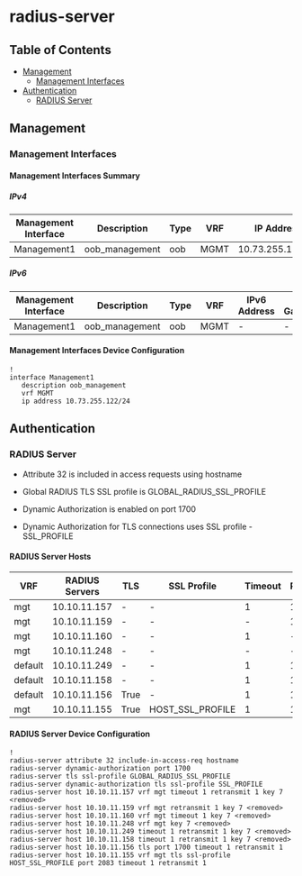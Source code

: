 # radius-server

## Table of Contents

- [Management](#management)
  - [Management Interfaces](#management-interfaces)
- [Authentication](#authentication)
  - [RADIUS Server](#radius-server-1)

## Management

### Management Interfaces

#### Management Interfaces Summary

##### IPv4

| Management Interface | Description | Type | VRF | IP Address | Gateway |
| -------------------- | ----------- | ---- | --- | ---------- | ------- |
| Management1 | oob_management | oob | MGMT | 10.73.255.122/24 | 10.73.255.2 |

##### IPv6

| Management Interface | Description | Type | VRF | IPv6 Address | IPv6 Gateway |
| -------------------- | ----------- | ---- | --- | ------------ | ------------ |
| Management1 | oob_management | oob | MGMT | - | - |

#### Management Interfaces Device Configuration

```eos
!
interface Management1
   description oob_management
   vrf MGMT
   ip address 10.73.255.122/24
```

## Authentication

### RADIUS Server

- Attribute 32 is included in access requests using hostname

- Global RADIUS TLS SSL profile is GLOBAL_RADIUS_SSL_PROFILE

- Dynamic Authorization is enabled on port 1700

- Dynamic Authorization for TLS connections uses SSL profile - SSL_PROFILE

#### RADIUS Server Hosts

| VRF | RADIUS Servers | TLS | SSL Profile | Timeout | Retransmit |
| --- | -------------- | --- | ----------- | ------- | ---------- |
| mgt | 10.10.11.157 | - | - | 1 | 1 |
| mgt | 10.10.11.159 | - | - | - | 1 |
| mgt | 10.10.11.160 | - | - | 1 | - |
| mgt | 10.10.11.248 | - | - | - | - |
| default | 10.10.11.249 | - | - | 1 | 1 |
| default | 10.10.11.158 | - | - | 1 | 1 |
| default | 10.10.11.156 | True | - | 1 | 1 |
| mgt | 10.10.11.155 | True | HOST_SSL_PROFILE | 1 | 1 |

#### RADIUS Server Device Configuration

```eos
!
radius-server attribute 32 include-in-access-req hostname
radius-server dynamic-authorization port 1700
radius-server tls ssl-profile GLOBAL_RADIUS_SSL_PROFILE
radius-server dynamic-authorization tls ssl-profile SSL_PROFILE
radius-server host 10.10.11.157 vrf mgt timeout 1 retransmit 1 key 7 <removed>
radius-server host 10.10.11.159 vrf mgt retransmit 1 key 7 <removed>
radius-server host 10.10.11.160 vrf mgt timeout 1 key 7 <removed>
radius-server host 10.10.11.248 vrf mgt key 7 <removed>
radius-server host 10.10.11.249 timeout 1 retransmit 1 key 7 <removed>
radius-server host 10.10.11.158 timeout 1 retransmit 1 key 7 <removed>
radius-server host 10.10.11.156 tls port 1700 timeout 1 retransmit 1
radius-server host 10.10.11.155 vrf mgt tls ssl-profile HOST_SSL_PROFILE port 2083 timeout 1 retransmit 1
```
